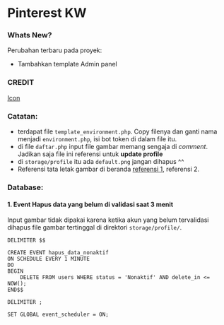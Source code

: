 # Pinterest KW

### Whats New?

Perubahan terbaru pada proyek:

- Tambahkan template Admin panel

### CREDIT

[Icon](https://id.pinterest.com/pin/408912841182046181/)

### Catatan:
- terdapat file `template_environment.php`. Copy filenya dan ganti nama menjadi `environment.php`, isi bot token di dalam file itu.
- di file `daftar.php` input file gambar memang sengaja di *comment*. Jadikan saja file ini referensi untuk **update profile**
- di `storage/profile` itu ada `default.png` jangan dihapus ^^
- Referensi tata letak gambar di beranda [referensi 1](https://yeftakun.github.io/TIK2032-Project/page/blog.html), referensi 2.

### Database:

#### 1. Event Hapus data yang belum di validasi saat 3 menit

Input gambar tidak dipakai karena ketika akun yang belum tervalidasi dihapus file gambar tertinggal di direktori `storage/profile/`.

```
DELIMITER $$

CREATE EVENT hapus_data_nonaktif
ON SCHEDULE EVERY 1 MINUTE
DO
BEGIN
    DELETE FROM users WHERE status = 'Nonaktif' AND delete_in <= NOW();
END$$

DELIMITER ;
```

```
SET GLOBAL event_scheduler = ON;
```
